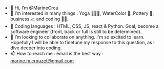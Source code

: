 - 👋 Hi, I’m @MarineCrou
- 👀 I’m interested in many things : Yoga 🧘🏼‍♀️, WaterColor 🎨, Pottery 🏺, business 📈 and coding 👩‍💻. 
- 🌱 Coding languages : HTML, CSS, JS, react & Python. Goal, become a software engineer (front, back or full is still to be determined).
- 💞️ I’m looking to collaborate on anything. I'm so excited to learn. Hopefully I will be able to finetune my response to this question, as I dive deeper into coding.
- 📫 How to reach me : email is the best way : marine.m.crouzet@gmail.com

<!---
MarineCrou/MarineCrou is a ✨ special ✨ repository because its `README.md` (this file) appears on your GitHub profile.
You can click the Preview link to take a look at your changes.
--->
